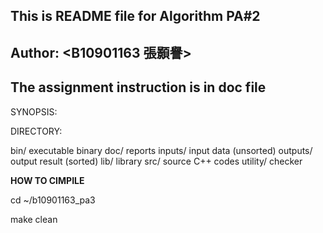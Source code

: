 ## This is README file for Algorithm PA#2
## Author: <B10901163 張顥譽>
## The assignment instruction is in doc file  
SYNOPSIS:

DIRECTORY:

bin/	  executable binary
doc/	  reports
inputs/   input data (unsorted)
outputs/  output result (sorted)
lib/	  library
src/ 	  source C++ codes
utility/  checker

**HOW TO CIMPILE**

cd ~/b10901163_pa3

make clean



